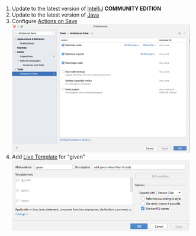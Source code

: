 1. Update to the latest version of [IntelliJ](https://www.jetbrains.com/idea/) **COMMUNITY EDITION**
2. Update to the latest version of [Java](https://www.youtube.com/watch?v=3OA_ydMlPvw)
3. Configure [Actions on Save](https://www.jetbrains.com/help/idea/saving-and-reverting-changes.html#actions-on-save)
   ![actions on save dialog](ActionsOnSave.png)
4. Add [Live Template](https://www.jetbrains.com/help/idea/using-live-templates.html) for "given"
   ![live templates dialog](given_live_templates.png)